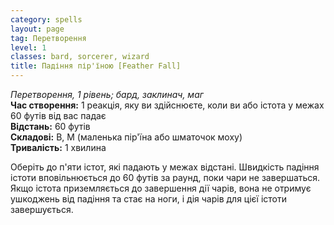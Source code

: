 ```yaml
---
category: spells
layout: page
tag: Перетворення
level: 1
classes: bard, sorcerer, wizard
title: Падіння пір'їною [Feather Fall]
---
```


_Перетворення, 1 рівень; бард, заклинач, маг_    
**Час створення:** 1 реакція, яку ви здійснюєте, коли ви або істота у межах 60 футів від вас падає    
**Відстань:** 60 футів    
**Складові:** В, М (маленька пір'їна або шматочок моху)    
**Тривалість:** 1 хвилина    

Оберіть до п'яти істот, які падають у межах відстані. Швидкість падіння істоти вповільнюється до 60 футів за раунд, поки чари не завершаться. Якщо істота приземляється до завершення дії чарів, вона не отримує ушкоджень від падіння та стає на ноги, і дія чарів для цієї істоти завершується. 
